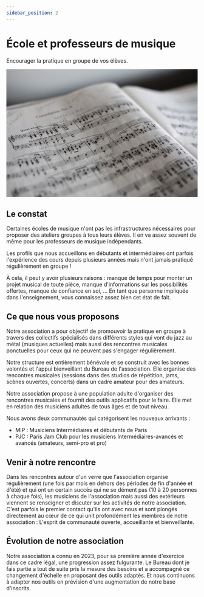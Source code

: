 ```yaml
---
sidebar_position: 2
---
```

# École et professeurs de musique

Encourager la pratique en groupe de vos élèves.

![École et professeurs de musique](/img/marius-masalar-rPOmLGwai2w-unsplash.jpg)

## Le constat

Certaines écoles de musique n'ont pas les infrastructures nécessaires pour proposer des ateliers groupes à tous leurs élèves. Il en va assez souvent de même pour les professeurs de musique indépendants.

Les profils que nous accueillons en débutants et intermédiaires ont parfois l'expérience des cours depuis plusieurs années mais n'ont jamais pratiqué régulièrement en groupe ! 

À cela, il peut y avoir plusieurs raisons : manque de temps pour monter un projet musical de toute pièce, manque d'informations sur les possibilités offertes, manque de confiance en soi, ... En tant que personne impliquée dans l'enseignement, vous connaissez assez bien cet état de fait.

## Ce que nous vous proposons

Notre association a pour objectif de promouvoir la pratique en groupe à travers des collectifs spécialisés dans différents styles qui vont du jazz au métal (musiques actuelles) mais aussi des rencontres musicales ponctuelles pour ceux qui ne peuvent pas s'engager régulièrement.

Notre structure est entièrement bénévole et se construit avec les bonnes volontés et l'appui bienveillant du Bureau de l'association. Elle organise des rencontres musicales (sessions dans des studios de répétition, jams, scènes ouvertes, concerts) dans un cadre amateur pour des amateurs.

Notre association propose à une population adulte d'organiser des rencontres musicales et fournit des outils applicatifs pour le faire. Elle met en relation des musiciens adultes de tous âges et de tout niveau. 

Nous avons deux communautés qui catégorisent les nouveaux arrivants :

- MIP : Musiciens Intermédiaires et débutants de Paris
- PJC : Paris Jam Club pour les musiciens Intermédiaires-avancés et avancés (amateurs, semi-pro et pro)

## Venir à notre rencontre

Dans les rencontres autour d'un verre que l'association organise régulièrement (une fois par mois en dehors des périodes de fin d'année et d'été) et qui ont un certain succès qui ne se dément pas (10 à 20 personnes à chaque fois), les musiciens de l'association mais aussi des extérieurs viennent se renseigner et discuter sur les activités de notre association. C'est parfois le premier contact qu'ils ont avec nous et sont plongés directement au cœur de ce qui unit profondément les membres de notre association : L'esprit de communauté ouverte, accueillante et bienveillante.

## Évolution de notre association

Notre association a connu en 2023, pour sa première année d'exercice dans ce cadre légal, une progression assez fulgurante. Le Bureau dont je fais partie a tout de suite pris la mesure des besoins et a accompagné ce changement d'échelle en proposant des outils adaptés. Et nous continuons à adapter nos outils en prévision d'une augmentation de notre base d'inscrits.